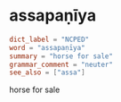 # assapaṇīya

``` toml
dict_label = "NCPED"
word = "assapaṇīya"
summary = "horse for sale"
grammar_comment = "neuter"
see_also = ["assa"]
```

horse for sale

